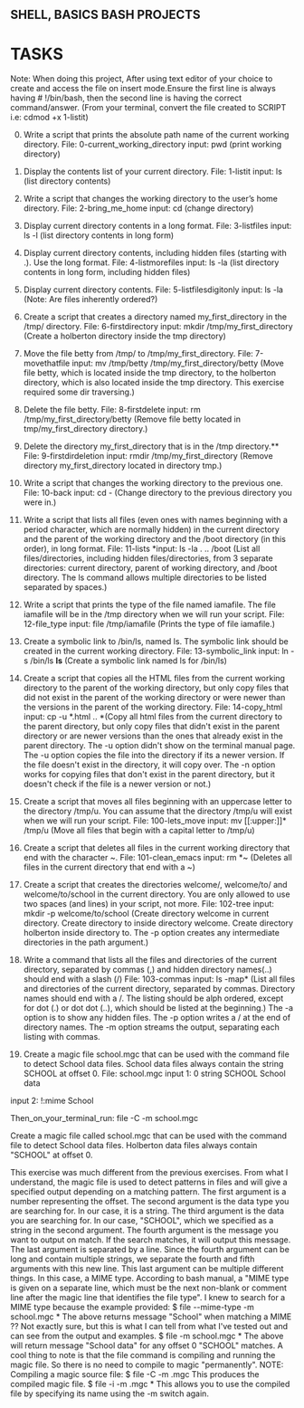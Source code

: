 ## SHELL, BASICS BASH PROJECTS

# TASKS
Note: When doing this project, After using text editor of your choice to create and access the file on insert mode.Ensure the first line is always having # !/bin/bash, then the second line is having the correct command/answer.
(From your terminal, convert the file created to SCRIPT i.e: cdmod +x 1-listit)

0. Write a script that prints the absolute path name of the current working directory.
File: 0-current_working_directory
input: pwd (print working directory)

1. Display the contents list of your current directory.
File: 1-listit
input: ls (list directory contents)

2. Write a script that changes the working directory to the user’s home directory.
File: 2-bring_me_home
input: cd (change directory)

3. Display current directory contents in a long format.
File: 3-listfiles
input: ls -l (list directory contents in long form)

4. Display current directory contents, including hidden files (starting with .). Use the long format.
File: 4-listmorefiles
input: ls -la (list directory contents in long form, including hidden files)

5. Display current directory contents.
File: 5-listfilesdigitonly
input: ls -la (Note: Are files inherently ordered?)

6. Create a script that creates a directory named my_first_directory in the /tmp/ directory.
File: 6-firstdirectory
input: mkdir /tmp/my_first_directory (Create a holberton directory inside the tmp directory)

7. Move the file betty from /tmp/ to /tmp/my_first_directory.
File: 7-movethatfile
input: mv /tmp/betty /tmp/my_first_directory/betty (Move file betty, which is located inside the tmp directory, to the holberton directory, which is also located inside the tmp directory. This exercise required some dir traversing.)

8. Delete the file betty.
File: 8-firstdelete
input: rm /tmp/my_first_directory/betty (Remove file betty located in tmp/my_first_directory directory.)

9. Delete the directory my_first_directory that is in the /tmp directory.**
File: 9-firstdirdeletion
input: rmdir /tmp/my_first_directory (Remove directory my_first_directory located in directory tmp.)

10. Write a script that changes the working directory to the previous one.
File: 10-back
input: cd - (Change directory to the previous directory you were in.)

11. Write a script that lists all files (even ones with names beginning with a period character, which are normally hidden) in the current directory and the parent of the working directory and the /boot directory (in this order), in long format.
File: 11-lists
*input: ls -la . .. /boot (List all files/directories, including hidden files/directories, from 3 separate directories: current directory, parent of working directory, and /boot directory. The ls command allows multiple directories to be listed separated by spaces.)

12. Write a script that prints the type of the file named iamafile. The file iamafile will be in the /tmp directory when we will run your script.
File: 12-file_type
input: file /tmp/iamafile (Prints the type of file iamafile.)

13. Create a symbolic link to /bin/ls, named ls. The symbolic link should be created in the current working directory.
File: 13-symbolic_link
input: ln -s /bin/ls __ls__ (Create a symbolic link named ls for /bin/ls)

14. Create a script that copies all the HTML files from the current working directory to the parent of the working directory, but only copy files that did not exist in the parent of the working directory or were newer than the versions in the parent of the working directory.
File: 14-copy_html
input: cp -u *.html .. *(Copy all html files from the current directory to the parent directory, but only copy files that didn't exist in the parent directory or are newer versions than the ones that already exist in the parent directory. The -u option didn't show on the terminal manual page. The -u option copies the file into the directory if its a newer version. If the file doesn't exist in the directory, it will copy over. The -n option works for copying files that don't exist in the parent directory, but it doesn't check if the file is a newer version or not.)

15. Create a script that moves all files beginning with an uppercase letter to the directory /tmp/u. You can assume that the directory /tmp/u will exist when we will run your script.
File: 100-lets_move
input: mv [[:upper:]]* /tmp/u (Move all files that begin with a capital letter to /tmp/u)

16. Create a script that deletes all files in the current working directory that end with the character ~.
File: 101-clean_emacs
input: rm *~ (Deletes all files in the current directory that end with a ~)

17. Create a script that creates the directories welcome/, welcome/to/ and welcome/to/school in the current directory. You are only allowed to use two spaces (and lines) in your script, not more.
File: 102-tree
input: mkdir -p welcome/to/school (Create directory welcome in current directory. Create directory to inside directory welcome. Create directory holberton inside directory to. The -p option creates any intermediate directories in the path argument.)

18. Write a command that lists all the files and directories of the current directory, separated by commas (,) and hidden directory names(..) should end with a slash (/)
File: 103-commas
input: ls -map* (List all files and directories of the current directory, separated by commas. Directory names should end with a /. The listing should be alph ordered, except for dot (.) or dot dot (..), which should be listed at the beginning.) The -a option is to show any hidden files. The -p option writes a / at the end of directory names. The -m option streams the output, separating each listing with commas.

19. Create a magic file school.mgc that can be used with the command file to detect School data files. School data files always contain the string SCHOOL at offset 0.
File: school.mgc
input 1: 0 string SCHOOL School data

input 2: !:mime School

Then_on_your_terminal_run: file -C -m school.mgc

Create a magic file called school.mgc that can be used with the command file to detect School data files. Holberton data files always contain "SCHOOL" at offset 0.

This exercise was much different from the previous exercises. From what I understand, the magic file is used to detect patterns in files and will give a specified output depending on a matching pattern. The first argument is a number representing the offset. The second argument is the data type you are searching for. In our case, it is a string. The third argument is the data you are searching for. In our case, "SCHOOL", which we specified as a string in the second argument. The fourth argument is the message you want to output on match. If the search matches, it will output this message. The last argument is separated by a line. Since the fourth argument can be long and contain multiple strings, we separate the fourth and fifth arguments with this new line. This last argument can be multiple different things. In this case, a MIME type. According to bash manual, a "MIME type is given on a separate line, which must be the next non-blank or comment line after the magic line that identifies the file type". I knew to search for a MIME type because the example provided: $ file --mime-type -m school.mgc * The above returns message "School" when matching a MIME ?? Not exactly sure, but this is what I can tell from what I've tested out and can see from the output and examples. $ file -m school.mgc * The above will return message "School data" for any offset 0 "SCHOOL" matches. A cool thing to note is that the file command is compiling and running the magic file. So there is no need to compile to magic "permanently". NOTE: Compiling a magic source file: $ file -C -m .mgc This produces the compiled magic file. $ file -i -m .mgc * This allows you to use the compiled file by specifying its name using the -m switch again.

